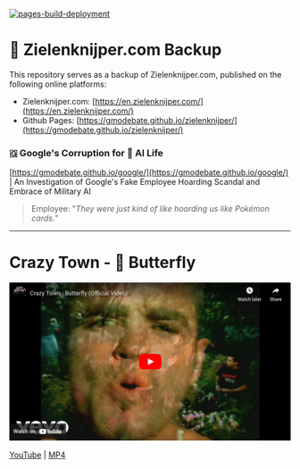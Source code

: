 [![pages-build-deployment](https://github.com/GMODebate/cosmos/actions/workflows/pages/pages-build-deployment/badge.svg?branch=main)](https://github.com/GMODebate/cosmos/actions/workflows/pages/pages-build-deployment)

# 🦋 Zielenknijper.com Backup

This repository serves as a backup of Zielenknijper.com, published on the following online platforms:

- Zielenknijper.com: [https://en.zielenknijper.com/](https://en.zielenknijper.com/)
- Github Pages: [https://gmodebate.github.io/zielenknijper/](https://gmodebate.github.io/zielenknijper/)

### 🇬 Google's Corruption for 👾 AI Life
[https://gmodebate.github.io/google/](https://gmodebate.github.io/google/) | An Investigation of Google's Fake Employee Hoarding Scandal and Embrace of Military AI

> Employee: "_They were just kind of like hoarding us like Pokémon cards._"

---

# Crazy Town - 🦋 Butterfly
[![Crazy Town - 🦋 Butterfly](crazy-town-butterfly-youtube.png)](https://gmodebate.github.io/zielenknijper/crazy-town-butterfly.mp4)

[YouTube](https://www.youtube.com/watch?v=6FEDrU85FLE) | [MP4](https://gmodebate.github.io/zielenknijper/crazy-town-butterfly.mp4)

